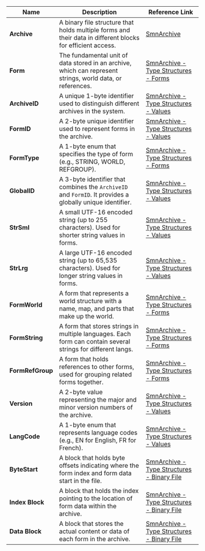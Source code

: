 
| **Name**         | **Description**                                                                                              | **Reference Link**        |
| ---------------- | ------------------------------------------------------------------------------------------------------------ | ------------------------- |
| **Archive**      | A binary file structure that holds multiple forms and their data in different blocks for efficient access.   | [SmnArchive](./SmnArchive.md) |
| **Form**         | The fundamental unit of data stored in an archive, which can represent strings, world data, or references.   | [SmnArchive - Type Structures - Forms](./SmnArchive_Type_Structures_Forms.md) |
| **ArchiveID**    | A unique 1-byte identifier used to distinguish different archives in the system.                             | [SmnArchive - Type Structures - Values](./SmnArchive_Type_Structures_Values.md) |
| **FormID**       | A 2-byte unique identifier used to represent forms in the archive.                                           | [SmnArchive - Type Structures - Values](./SmnArchive_Type_Structures_Values.md) |
| **FormType**     | A 1-byte enum that specifies the type of form (e.g., STRING, WORLD, REFGROUP).                               | [SmnArchive - Type Structures - Forms](./SmnArchive_Type_Structures_Forms.md) |
| **GlobalID**     | A 3-byte identifier that combines the `ArchiveID` and `FormID`. It provides a globally unique identifier.    | [SmnArchive - Type Structures - Values](./SmnArchive_Type_Structures_Values.md) |
| **StrSml**       | A small UTF-16 encoded string (up to 255 characters). Used for shorter string values in forms.               | [SmnArchive - Type Structures - Values](./SmnArchive_Type_Structures_Values.md) |
| **StrLrg**       | A large UTF-16 encoded string (up to 65,535 characters). Used for longer string values in forms.             | [SmnArchive - Type Structures - Values](./SmnArchive_Type_Structures_Values.md) |
| **FormWorld**    | A form that represents a world structure with a name, map, and parts that make up the world.                 | [SmnArchive - Type Structures - Forms](./SmnArchive_Type_Structures_Forms.md) |
| **FormString**   | A form that stores strings in multiple languages. Each form can contain several strings for different langs. | [SmnArchive - Type Structures - Forms](./SmnArchive_Type_Structures_Forms.md) |
| **FormRefGroup** | A form that holds references to other forms, used for grouping related forms together.                       | [SmnArchive - Type Structures - Forms](./SmnArchive_Type_Structures_Forms.md) |
| **Version**      | A 2-byte value representing the major and minor version numbers of the archive.                              | [SmnArchive - Type Structures - Values](./SmnArchive_Type_Structures_Values.md) |
| **LangCode**     | A 1-byte enum that represents language codes (e.g., EN for English, FR for French).                          | [SmnArchive - Type Structures - Values](./SmnArchive_Type_Structures_Values.md) |
| **ByteStart**    | A block that holds byte offsets indicating where the form index and form data start in the file.             | [SmnArchive - Type Structures - Binary File](./SmnArchive_Type_Structures_Binary_File.md) |
| **Index Block**  | A block that holds the index pointing to the location of form data within the archive.                       | [SmnArchive - Type Structures - Binary File](./SmnArchive_Type_Structures_Binary_File.md) |
| **Data Block**   | A block that stores the actual content or data of each form in the archive.                                  | [SmnArchive - Type Structures - Binary File](./SmnArchive_Type_Structures_Binary_File.md) |

